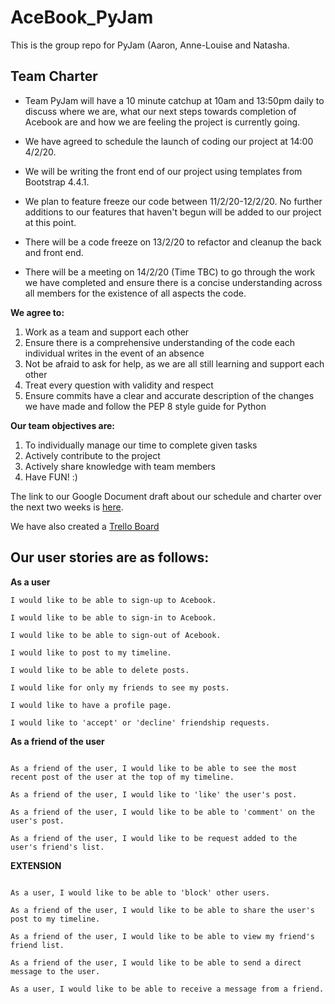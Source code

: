 # AceBook_PyJam
This is the group repo for PyJam (Aaron, Anne-Louise and Natasha.

## Team Charter

* Team PyJam will have a 10 minute catchup at 10am and 13:50pm daily to discuss where we are, what our next steps towards completion of Acebook are and how we are feeling the project is currently going.

* We have agreed to schedule the launch of coding our project at 14:00 4/2/20.

* We will be writing the front end of our project using templates from Bootstrap 4.4.1.

* We plan to feature freeze our code between 11/2/20-12/2/20. No further additions to our features that haven't begun will be added to our project at this point.

* There will be a code freeze on 13/2/20 to refactor and cleanup the back and front end.

* There will be a meeting on 14/2/20 (Time TBC) to go through the work we have completed and ensure there is a concise understanding across all members for the existence of all aspects the code.

**We agree to:**

1. Work as a team and support each other
1. Ensure there is a comprehensive understanding of the code each individual writes in the event of an absence
1. Not be afraid to ask for help, as we are all still learning and support each other
1. Treat every question with validity and respect
1. Ensure commits have a clear and accurate description of the changes we have made and follow the PEP 8 style guide for Python

**Our team objectives are:**

1. To individually manage our time to complete given tasks
1. Actively contribute to the project
1. Actively share knowledge with team members
1. Have FUN! :) 

The link to our Google Document draft about our schedule and charter over the next two weeks is [here](https://docs.google.com/document/d/1bs191sPxBZepD59ME_mkhs3UzeBxyerlGzPqVGrG8dI/edit).

We have also created a [Trello Board](https://trello.com/b/Pen7p1yE/acebook-tasks)

## Our user stories are as follows:

**As a user**
```
I would like to be able to sign-up to Acebook.

I would like to be able to sign-in to Acebook.

I would like to be able to sign-out of Acebook.

I would like to post to my timeline.

I would like to be able to delete posts.

I would like for only my friends to see my posts.

I would like to have a profile page.

I would like to 'accept' or 'decline' friendship requests.

```

**As a friend of the user**

```

As a friend of the user, I would like to be able to see the most recent post of the user at the top of my timeline.

As a friend of the user, I would like to 'like' the user's post.

As a friend of the user, I would like to be able to 'comment' on the user's post.

As a friend of the user, I would like to be request added to the user's friend's list.

```

**EXTENSION**

```

As a user, I would like to be able to 'block' other users.

As a friend of the user, I would like to be able to share the user's post to my timeline.

As a friend of the user, I would like to be able to view my friend's friend list.

As a friend of the user, I would like to be able to send a direct message to the user.

As a user, I would like to be able to receive a message from a friend.

```
